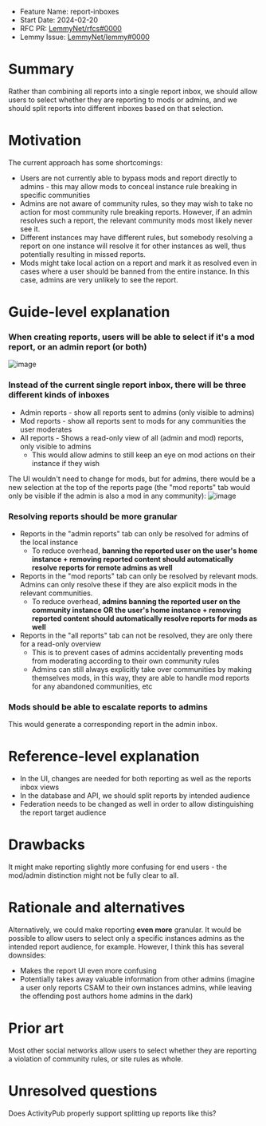 - Feature Name: report-inboxes
- Start Date: 2024-02-20
- RFC PR: [LemmyNet/rfcs#0000](https://github.com/LemmyNet/rfcs/pull/0000)
- Lemmy Issue: [LemmyNet/lemmy#0000](https://github.com/LemmyNet/lemmy/issues/0000)

# Summary

Rather than combining all reports into a single report inbox, we should allow users to select whether they are reporting to mods or admins, and we should split reports into different inboxes based on that selection.

# Motivation

The current approach has some shortcomings:

* Users are not currently able to bypass mods and report directly to admins - this may allow mods to conceal instance rule breaking in specific communities
* Admins are not aware of community rules, so they may wish to take no action for most community rule breaking reports. However, if an admin resolves such a report, the relevant community mods most likely never see it.
* Different instances may have different rules, but somebody resolving a report on one instance will resolve it for other instances as well, thus potentially resulting in missed reports.
* Mods might take local action on a report and mark it as resolved even in cases where a user should be banned from the entire instance. In this case, admins are very unlikely to see the report.

# Guide-level explanation

### When creating reports, users will be able to select if it's a mod report, or an admin report (or both)

![image](https://github.com/sunaurus/lemmy-rfcs/assets/5356547/9a21b527-6c88-4024-b287-3371d77688f4)

### Instead of the current single report inbox, there will be three different kinds of inboxes

* Admin reports - show all reports sent to admins (only visible to admins)
* Mod reports - show all reports sent to mods for any communities the user moderates
* All reports - Shows a read-only view of all (admin and mod) reports, only visible to admins
   * This would allow admins to still keep an eye on mod actions on their instance if they wish
    
The UI wouldn't need to change for mods, but for admins, there would be a new selection at the top of the reports page (the "mod reports" tab would only be visible if the admin is also a mod in any community):
![image](https://github.com/sunaurus/lemmy-rfcs/assets/5356547/cc4ad68c-6e85-4cd9-b324-131c06951cb3)

### Resolving reports should be more granular

* Reports in the "admin reports" tab can only be resolved for admins of the local instance
   * To reduce overhead, **banning the reported user on the user's home instance + removing reported content should automatically resolve reports for remote admins as well**
* Reports in the "mod reports" tab can only be resolved by relevant mods. Admins can only resolve these if they are also explicit mods in the relevant communities.
   * To reduce overhead, **admins banning the reported user on the community instance OR the user's home instance + removing reported content should automatically resolve reports for mods as well**
* Reports in the "all reports" tab can not be resolved, they are only there for a read-only overview
   * This is to prevent cases of admins accidentally preventing mods from moderating according to their own community rules
   * Admins can still always explicitly take over communities by making themselves mods, in this way, they are able to handle mod reports for any abandoned communities, etc

### Mods should be able to escalate reports to admins

This would generate a corresponding report in the admin inbox.

# Reference-level explanation

* In the UI, changes are needed for both reporting as well as the reports inbox views
* In the database and API, we should split reports by intended audience
* Federation needs to be changed as well in order to allow distinguishing the report target audience

# Drawbacks

It might make reporting slightly more confusing for end users - the mod/admin distinction might not be fully clear to all.

# Rationale and alternatives

Alternatively, we could make reporting **even more** granular. It would be possible to allow users to select only a specific instances admins as the intended report audience, for example.
However, I think this has several downsides:
* Makes the report UI even more confusing
* Potentially takes away valuable information from other admins (imagine a user only reports CSAM to their own instances admins, while leaving the offending post authors home admins in the dark)

# Prior art

Most other social networks allow users to select whether they are reporting a violation of community rules, or site rules as whole.

# Unresolved questions

Does ActivityPub properly support splitting up reports like this?
